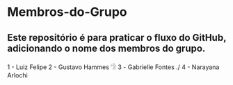 # Membros-do-Grupo
## Este repositório é para praticar o fluxo do GitHub, adicionando o nome dos membros do grupo.
1 - Luiz Felipe
2 - Gustavo Hammes 𓀝
3 - Gabrielle Fontes \./
4 - Narayana Arlochi
